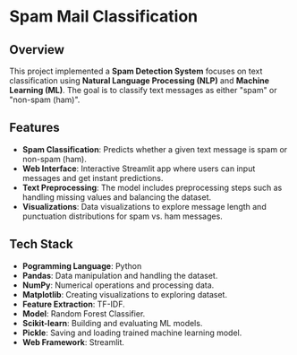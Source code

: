 # Spam Mail Classification

## Overview
This project implemented a **Spam Detection System** focuses on text classification using **Natural Language Processing (NLP)** and **Machine Learning (ML)**. The goal is to classify text messages as either "spam" or "non-spam (ham)".

## Features
- **Spam Classification**: Predicts whether a given text message is spam or non-spam (ham).
- **Web Interface**: Interactive Streamlit app where users can input messages and get instant predictions.
- **Text Preprocessing**: The model includes preprocessing steps such as handling missing values and balancing the dataset.
- **Visualizations**: Data visualizations to explore message length and punctuation distributions for spam vs. ham messages.

## Tech Stack
- **Pogramming Language**: Python
- **Pandas**: Data manipulation and handling the dataset.
- **NumPy**: Numerical operations and processing data.
- **Matplotlib**: Creating visualizations to exploring dataset.
- **Feature Extraction**: TF-IDF.
- **Model**: Random Forest Classifier.
- **Scikit-learn**: Building and evaluating ML models.
- **Pickle**: Saving and loading trained machine learning model.
- **Web Framework**: Streamlit.
